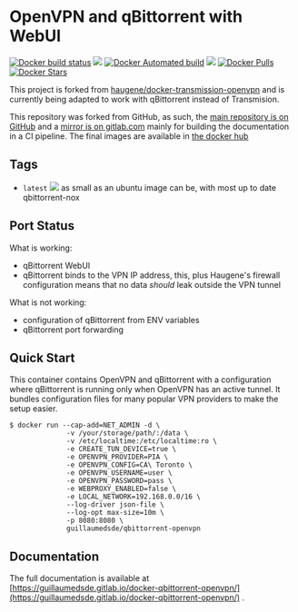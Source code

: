 # OpenVPN and qBittorrent with WebUI

[![Docker build status](https://img.shields.io/docker/cloud/build/guillaumedsde/qbittorrent-openvpn)]()
[![](https://images.microbadger.com/badges/version/guillaumedsde/qbittorrent-openvpn.svg)](https://microbadger.com/images/guillaumedsde/qbittorrent-openvpn)
[![Docker Automated build](https://img.shields.io/docker/cloud/automated/guillaumedsde/qbittorrent-openvpn)]()
[![](https://images.microbadger.com/badges/image/guillaumedsde/qbittorrent-openvpn.svg)](https://microbadger.com/images/guillaumedsde/qbittorrent-openvpn)
[![Docker Pulls](https://img.shields.io/docker/pulls/guillaumedsde/qbittorrent-openvpn)]()
[![Docker Stars](https://img.shields.io/docker/stars/guillaumedsde/qbittorrent-openvpn)]()

This project is forked from [haugene/docker-transmission-openvpn](https://github.com/haugene/docker-transmission-openvpn) and is currently being adapted to work with qBittorrent instead of Transmision.

This repository was forked from GitHub, as such, the [main repository is on GitHub](https://github.com/guillaumedsde/docker-qbittorrent-openvpn) and a [mirror is on gitlab.com](https://gitlab.com/guillaumedsde/docker-qbittorrent-openvpn) mainly for building the documentation in a CI pipeline. The final images are available in [the docker hub](https://hub.docker.com/r/guillaumedsde/qbittorrent-openvpn/)

## Tags

- `latest` [![](https://images.microbadger.com/badges/image/guillaumedsde/qbittorrent-openvpn:ubuntu.svg)](https://microbadger.com/images/guillaumedsde/qbittorrent-openvpn:ubuntu) as small as an ubuntu image can be, with most up to date qbittorrent-nox

## Port Status

What is working:

- qBittorrent WebUI
- qBittorrent binds to the VPN IP address, this, plus Haugene's firewall configuration means that no data _should_ leak outside the VPN tunnel

What is not working:

- configuration of qBittorrent from ENV variables
- qBittorrent port forwarding

## Quick Start

This container contains OpenVPN and qBittorrent with a configuration
where qBittorrent is running only when OpenVPN has an active tunnel.
It bundles configuration files for many popular VPN providers to make the setup easier.

```
$ docker run --cap-add=NET_ADMIN -d \
              -v /your/storage/path/:/data \
              -v /etc/localtime:/etc/localtime:ro \
              -e CREATE_TUN_DEVICE=true \
              -e OPENVPN_PROVIDER=PIA \
              -e OPENVPN_CONFIG=CA\ Toronto \
              -e OPENVPN_USERNAME=user \
              -e OPENVPN_PASSWORD=pass \
              -e WEBPROXY_ENABLED=false \
              -e LOCAL_NETWORK=192.168.0.0/16 \
              --log-driver json-file \
              --log-opt max-size=10m \
              -p 8080:8080 \
              guillaumedsde/qbittorrent-openvpn
```

## Documentation

The full documentation is available at [https://guillaumedsde.gitlab.io/docker-qbittorrent-openvpn/](https://guillaumedsde.gitlab.io/docker-qbittorrent-openvpn/) .
